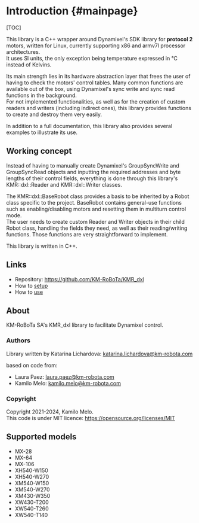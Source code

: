 # Introduction {#mainpage}
[TOC]

This library is a C++ wrapper around Dynamixel's SDK library for **protocol 2** motors, written for Linux, currently supporting x86 and armv7l processor architectures. <br /> 
It uses SI units, the only exception being temperature expressed in °C instead of Kelvins.

Its main strength lies in its hardware abstraction layer that frees the user of having to check the motors' control tables. Many common functions are available out of the box, using Dynamixel's sync write and sync read functions in the background. <br /> 
For not implemented functionalities, as well as for the creation of custom readers and writers (including indirect ones), this library provides functions to create and destroy them very easily.

In addition to a full documentation, this library also provides several examples to illustrate its use.


## Working concept



Instead of having to manually create Dynamixel's GroupSyncWrite and GroupSyncRead objects and inputting the required addresses and byte lengths of their control fields, everything is done through this library's KMR::dxl::Reader and KMR::dxl::Writer classes.

The KMR::dxl::BaseRobot class provides a basis to be inherited by a Robot class specific to the project. BaseRobot contains general-use functions such as enabling/disabling motors and resetting them in multiturn control mode. <br /> 
The user needs to create custom Reader and Writer objects in their child Robot class, handling the fields they need, as well as their reading/writing functions. Those functions are very straightforward to implement.

This library is written in C++. <br />  



## Links

- Repository: https://github.com/KM-RoBoTa/KMR_dxl
- How to [setup](setup.md)
- How to [use](use.md)

## About

KM-RoBoTa SA's KMR_dxl library to facilitate Dynamixel control.

### Authors
Library written by Katarina Lichardova: katarina.lichardova@km-robota.com

based on code from:
- Laura Paez: laura.paez@km-robota.com
- Kamilo Melo: kamilo.melo@km-robota.com

### Copyright
Copyright 2021-2024, Kamilo Melo. <br /> 
This code is under MIT licence: https://opensource.org/licenses/MIT


## Supported models

- MX-28
- MX-64
- MX-106
- XH540-W150
- XH540-W270
- XM540-W150
- XM540-W270
- XM430-W350
- XW430-T200
- XW540-T260
- XW540-T140
